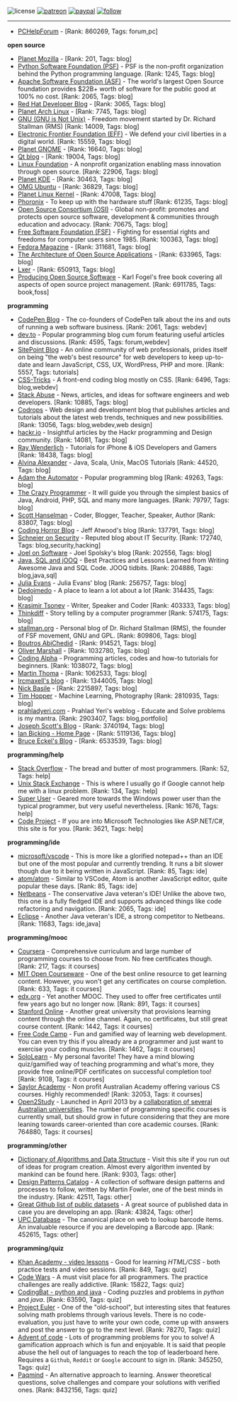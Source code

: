 ![license](https://img.shields.io/github/license/prahladyeri/siterank-stats.svg)
[![patreon](https://img.shields.io/badge/Patreon-brown.svg?logo=patreon)](https://www.patreon.com/prahladyeri)
[![paypal](https://img.shields.io/badge/PayPal-blue.svg?logo=paypal)](https://www.paypal.com/cgi-bin/webscr?cmd=_s-xclick&hosted_button_id=JM8FUXNFUK6EU)
[![follow](https://img.shields.io/twitter/follow/prahladyeri.svg?style=social)](https://twitter.com/prahladyeri)

---
- [PCHelpForum](https://pchelpforum.net) -  [Rank: 860269, Tags: forum,pc]

**open source**

- [Planet Mozilla](http://planet.mozilla.org/) -  [Rank: 201, Tags: blog]
- [Python Software Foundation (PSF)](https://www.python.org/psf/) - PSF is the non-profit organization behind the Python programming language. [Rank: 1245, Tags: blog]
- [Apache Software Foundation (ASF)](https://www.apache.org/) - The world's largest Open Source foundation provides $22B+ worth of software for the public good at 100% no cost. [Rank: 2065, Tags: blog]
- [Red Hat Developer Blog](https://developerblog.redhat.com/) -  [Rank: 3065, Tags: blog]
- [Planet Arch Linux](https://planet.archlinux.org/) -  [Rank: 7745, Tags: blog]
- [GNU (GNU is Not Unix)](https://www.gnu.org) - Freedom movement started by Dr. Richard Stallman (RMS) [Rank: 14009, Tags: blog]
- [Electronic Frontier Foundation (EFF)](https://www.eff.org/) - We defend your civil liberties in a digital world. [Rank: 15559, Tags: blog]
- [Planet GNOME](https://planet.gnome.org/) -  [Rank: 16640, Tags: blog]
- [Qt blog](http://blog.qt.io/) -  [Rank: 19004, Tags: blog]
- [Linux Foundation](https://www.linuxfoundation.org/) - A nonprofit organization enabling mass innovation through open source. [Rank: 22906, Tags: blog]
- [Planet KDE](https://planet.kde.org/) -  [Rank: 30463, Tags: blog]
- [OMG Ubuntu](https://www.omgubuntu.co.uk/) -  [Rank: 36829, Tags: blog]
- [Planet Linux Kernel](http://planet.kernel.org/) -  [Rank: 47008, Tags: blog]
- [Phoronix](https://www.phoronix.com/) - To keep up with the hardware stuff [Rank: 61235, Tags: blog]
- [Open Source Consortium (OSI)](https://opensource.org) - Global non-profit: promotes and protects open source software, development & communities through education and advocacy. [Rank: 70675, Tags: blog]
- [Free Software Foundation (FSF)](https://www.fsf.org/) - Fighting for essential rights and freedoms for computer users since 1985. [Rank: 100363, Tags: blog]
- [Fedora Magazine](https://fedoramagazine.org/) -  [Rank: 311681, Tags: blog]
- [The Architecture of Open Source Applications](http://www.aosabook.org/en/index.html) -  [Rank: 633965, Tags: blog]
- [Lxer](http://lxer.com/) -  [Rank: 650913, Tags: blog]
- [Producing Open Source Software](https://producingoss.com/) - Karl Fogel's free book covering all aspects of open source project management. [Rank: 6911785, Tags: book,foss]

**programming**

- [CodePen Blog](https://blog.codepen.io/) - The co-founders of CodePen talk about the ins and outs of running a web software business. [Rank: 2061, Tags: webdev]
- [dev.to](https://dev.to/) - Popular programming blog cum forum featuring useful articles and discussions. [Rank: 4595, Tags: forum,webdev]
- [SitePoint Blog](https://www.sitepoint.com/blog/) - An online community of web professionals, prides itself on being "the web's best resource" for web developers to keep up-to-date and learn JavaScript, CSS, UX, WordPress, PHP and more. [Rank: 5557, Tags: tutorials]
- [CSS-Tricks](https://css-tricks.com/) - A front-end coding blog mostly on CSS. [Rank: 6496, Tags: blog,webdev]
- [Stack Abuse](https://stackabuse.com/) - News, articles, and ideas for software engineers and web developers. [Rank: 10885, Tags: blog]
- [Codrops](https://tympanus.net/codrops/) - Web design and development blog that publishes articles and tutorials about the latest web trends, techniques and new possibilities. [Rank: 13056, Tags: blog,webdev,web design]
- [hackr.io](https://hackr.io/blog) - Insightful articles by the Hackr programming and Design community. [Rank: 14081, Tags: blog]
- [Ray Wenderlich](https://www.raywenderlich.com/) - Tutorials for iPhone & iOS Developers and Gamers [Rank: 18438, Tags: blog]
- [Alvina Alexander](https://alvinalexander.com/) - Java, Scala, Unix, MacOS Tutorials [Rank: 44520, Tags: blog]
- [Adam the Automator](https://adamtheautomator.com/) - Popular programming blog [Rank: 49263, Tags: blog]
- [The Crazy Programmer](https://www.thecrazyprogrammer.com/) - It will guide you through the simplest basics of Java, Android, PHP, SQL and many more languages. [Rank: 79797, Tags: blog]
- [Scott Hanselman](https://www.hanselman.com/) - Coder, Blogger, Teacher, Speaker, Author [Rank: 83807, Tags: blog]
- [Coding Horror Blog](https://blog.codinghorror.com/) - Jeff Atwood's blog [Rank: 137791, Tags: blog]
- [Schneier on Security](https://www.schneier.com/) - Reputed blog about IT Security. [Rank: 172740, Tags: blog,security,hacking]
- [Joel on Software](https://www.joelonsoftware.com/) - Joel Spolsky's blog [Rank: 202556, Tags: blog]
- [Java, SQL and jOOQ](https://blog.jooq.org/) - Best Practices and Lessons Learned from Writing Awesome Java and SQL Code. JOOQ tidbits. [Rank: 204886, Tags: blog,java,sql]
- [Julia Evans](https://jvns.ca/) - Julia Evans' blog [Rank: 256757, Tags: blog]
- [Dedoimedo](https://www.dedoimedo.com/) - A place to learn a lot about a lot [Rank: 314435, Tags: blog]
- [Krasimir Tsonev](https://krasimirtsonev.com/) - Writer, Speaker and Coder [Rank: 403333, Tags: blog]
- [Thinkdiff](https://thinkdiff.net/) - Story telling by a computer programmer [Rank: 574175, Tags: blog]
- [stallman.org](https://stallman.org) - Personal blog of Dr. Richard Stallman (RMS), the founder of FSF movement, GNU and GPL. [Rank: 809806, Tags: blog]
- [Boutros AbiChedid](https://bacsoftwareconsulting.com/blog/index.php/about/) -  [Rank: 914521, Tags: blog]
- [Oliver Marshall](https://olivermarshall.net/) -  [Rank: 1032780, Tags: blog]
- [Coding Alpha](https://www.codingalpha.com/) - Programming articles, codes and how-to tutorials for beginners. [Rank: 1038072, Tags: blog]
- [Martin Thoma](https://martin-thoma.com/) -  [Rank: 1062533, Tags: blog]
- [Ircmaxell's blog](https://blog.ircmaxell.com/) -  [Rank: 1344005, Tags: blog]
- [Nick Basile](https://nick-basile.com/) -  [Rank: 2215897, Tags: blog]
- [Tim Hopper](https://tdhopper.com/) - Machine Learning, Photography [Rank: 2810935, Tags: blog]
- [prahladyeri.com](https://prahladyeri.com) - Prahlad Yeri's weblog - Educate and Solve problems is my mantra. [Rank: 2903407, Tags: blog,portfolio]
- [Joseph Scott's Blog](https://blog.josephscott.org/) -  [Rank: 3740194, Tags: blog]
- [Ian Bicking - Home Page](https://www.ianbicking.org/) -  [Rank: 5119136, Tags: blog]
- [Bruce Eckel's Blog](https://www.bruceeckel.com/) -  [Rank: 6533539, Tags: blog]

**programming/help**

- [Stack Overflow](https://stackoverflow.com) - The bread and butter of most programmers. [Rank: 52, Tags: help]
- [Unix Stack Exchange](https://unix.stackexchange.com) - This is where I usually go if Google cannot help me with a linux problem. [Rank: 134, Tags: help]
- [Super User](https://superuser.com) - Geared more towards the Windows power user than the typical programmer, but very useful nevertheless. [Rank: 1676, Tags: help]
- [Code Project](https://www.codeproject.com) - If you are into Microsoft Technologies like ASP.NET/C#, this site is for you. [Rank: 3621, Tags: help]

**programming/ide**

- [microsoft/vscode](https://github.com/microsoft/vscode) - This is more like a glorified notepad++ than an IDE but one of the most popular and currently trending. It runs a bit slower though due to it being written in JavaScript. [Rank: 85, Tags: ide]
- [atom/atom](https://github.com/atom/atom) - Similar to VSCode, Atom is another JavaScript editor, quite popular these days. [Rank: 85, Tags: ide]
- [Netbeans](https://netbeans.apache.org/) - The conservative Java veteran's IDE! Unlike the above two, this one is a fully fledged IDE and supports advanced things like code refactoring and navigation. [Rank: 2065, Tags: ide]
- [Eclipse](https://eclipse.org) - Another Java veteran's IDE, a strong competitor to Netbeans. [Rank: 11683, Tags: ide,java]

**programming/mooc**

- [Coursera](https://www.coursera.org/) - Comprehensive curriculum and large number of programming courses to choose from. No free certificates though. [Rank: 217, Tags: it courses]
- [MIT Open Courseware](https://ocw.mit.edu) - One of the best online resource to get learning content. However, you won't get any certificates on course completion. [Rank: 633, Tags: it courses]
- [edx.org](https://courses.edx.org/) - Yet another MOOC. They used to offer free certificates until few years ago but no longer now. [Rank: 891, Tags: it courses]
- [Stanford Online](http://online.stanford.edu/) - Another great university that provisions learning content through the online channel. Again, no certificates, but still great course content. [Rank: 1442, Tags: it courses]
- [Free Code Camp](https://www.freecodecamp.org/) - Fun and gamified way of learning web development. You can even try this if you already are a programmer and just want to exercise your coding muscles. [Rank: 1462, Tags: it courses]
- [SoloLearn](https://www.sololearn.com) - My personal favorite! They have a mind blowing quiz/gamified way of teaching programming and what's more, they provide free online/PDF certificates on successful completion too! [Rank: 9108, Tags: it courses]
- [Saylor Academy](https://learn.saylor.org) - Non profit Australian Academy offering various CS courses. Highly recommended! [Rank: 32053, Tags: it courses]
- [Open2Study](https://www.open2study.com) - Launched in April 2013 by a [collaboration of several Australian universities](http://www.thegoodmooc.com/2013/06/a-review-of-open2study.html). The number of programming specific courses is currently small, but should grow in future considering that they are more leaning towards career-oriented than core academic courses. [Rank: 764880, Tags: it courses]

**programming/other**

- [Dictionary of Algorithms and Data Structure](http://xlinux.nist.gov/dads/) - Visit this site if you run out of ideas for program creation. Almost every algorithm invented by mankind can be found here. [Rank: 9303, Tags: other]
- [Design Patterns Catalog](http://martinfowler.com/eaaCatalog/) - A collection of software design patterns and processes to follow, written by Martin Fowler, one of the best minds in the industry. [Rank: 42511, Tags: other]
- [Great Github list of public datasets](http://www.datasciencecentral.com/profiles/blogs/great-github-list-of-public-data-sets) - A great source of published data in case you are developing an app. [Rank: 43824, Tags: other]
- [UPC Database](https://www.upcdatabase.com/itemform.asp) - The canonical place on web to lookup barcode items. An invaluable resource if you are developing a Barcode app. [Rank: 452615, Tags: other]

**programming/quiz**

- [Khan Academy - video lessons](https://www.khanacademy.org/) - Good for learning *HTML/CSS* - both practice tests and video sessions. [Rank: 849, Tags: quiz]
- [Code Wars](https://www.codewars.com/) - A must visit place for all programmers. The practice challenges are really addictive. [Rank: 15822, Tags: quiz]
- [CodingBat - python and java](https://codingbat.com/) - Coding puzzles and problems in *python* and *java*. [Rank: 63590, Tags: quiz]
- [Project Euler](https://projecteuler.net/) - One of the "old-school", but interesting sites that features solving math problems through various levels. There is no code-evaluation, you just have to write your own code, come up with answers and post the answer to go to the next level. [Rank: 78270, Tags: quiz]
- [Advent of code](https://adventofcode.com/) - Lots of programming problems for you to solve! A gamification approach which is fun and enjoyable. It is said that people abuse the hell out of languages to reach the top of leaderboard here. Requires a `Github`, `Reddit` or `Google` account to sign in. [Rank: 345250, Tags: quiz]
- [Paqmind](https://paqmind.com/) - An alternative approach to learning. Answer theoretical questions, solve challenges and compare your solutions with verified ones. [Rank: 8432156, Tags: quiz]

